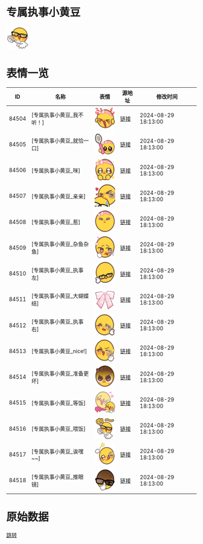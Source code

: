 # 专属执事小黄豆

<img src="./cover.png" height="60" alt="cover" />

# 表情一览

|ID|名称|表情|源地址|修改时间|
|----|----|----|----|----|
|84504|[专属执事小黄豆_我不听！]|<img src="./pic/084504_%5B专属执事小黄豆_我不听！%5D.png" height="60" alt="我不听！"/>|[链接](https://i0.hdslb.com/bfs/garb/727935fc5137b2ab29e86773e36df7eaabfe22bc.png)|2024-08-29 18:13:00|
|84505|[专属执事小黄豆_就恰一口]|<img src="./pic/084505_%5B专属执事小黄豆_就恰一口%5D.png" height="60" alt="就恰一口"/>|[链接](https://i0.hdslb.com/bfs/garb/7128810992d16b163528639ee2d94d30ea81f7db.png)|2024-08-29 18:13:00|
|84506|[专属执事小黄豆_咪]|<img src="./pic/084506_%5B专属执事小黄豆_咪%5D.png" height="60" alt="咪"/>|[链接](https://i0.hdslb.com/bfs/garb/68488b5d39b127ef6360a569db8e0d238d8f8b61.png)|2024-08-29 18:13:00|
|84507|[专属执事小黄豆_亲亲]|<img src="./pic/084507_%5B专属执事小黄豆_亲亲%5D.png" height="60" alt="亲亲"/>|[链接](https://i0.hdslb.com/bfs/garb/e10f54742e15c4a3c4e90107ebd512da519cde15.png)|2024-08-29 18:13:00|
|84508|[专属执事小黄豆_惹]|<img src="./pic/084508_%5B专属执事小黄豆_惹%5D.png" height="60" alt="惹"/>|[链接](https://i0.hdslb.com/bfs/garb/217270326f6a7638d70f436440945e443e216835.png)|2024-08-29 18:13:00|
|84509|[专属执事小黄豆_杂鱼杂鱼]|<img src="./pic/084509_%5B专属执事小黄豆_杂鱼杂鱼%5D.png" height="60" alt="杂鱼杂鱼"/>|[链接](https://i0.hdslb.com/bfs/garb/a491d2be8df40940e0363414df95c9e04681a365.png)|2024-08-29 18:13:00|
|84510|[专属执事小黄豆_执事左]|<img src="./pic/084510_%5B专属执事小黄豆_执事左%5D.png" height="60" alt="执事左"/>|[链接](https://i0.hdslb.com/bfs/garb/909a1f5c3f646252dae0cc66f6066c8c2db03eea.png)|2024-08-29 18:13:00|
|84511|[专属执事小黄豆_大蝴蝶结]|<img src="./pic/084511_%5B专属执事小黄豆_大蝴蝶结%5D.png" height="60" alt="大蝴蝶结"/>|[链接](https://i0.hdslb.com/bfs/garb/2859f3753d7b4e45c4f396a6c2735993246dd3a5.png)|2024-08-29 18:13:00|
|84512|[专属执事小黄豆_执事右]|<img src="./pic/084512_%5B专属执事小黄豆_执事右%5D.png" height="60" alt="执事右"/>|[链接](https://i0.hdslb.com/bfs/garb/69ccd324b5d67129d6459698b18a7d3f32b3d406.png)|2024-08-29 18:13:00|
|84513|[专属执事小黄豆_nice!]|<img src="./pic/084513_%5B专属执事小黄豆_nice!%5D.png" height="60" alt="nice!"/>|[链接](https://i0.hdslb.com/bfs/garb/4dda86555c131457250374ac6eae924b59f793bf.png)|2024-08-29 18:13:00|
|84514|[专属执事小黄豆_准备更坏]|<img src="./pic/084514_%5B专属执事小黄豆_准备更坏%5D.png" height="60" alt="准备更坏"/>|[链接](https://i0.hdslb.com/bfs/garb/5a79057ab98d14da788c2b1756ba7555ec8e9f75.png)|2024-08-29 18:13:00|
|84515|[专属执事小黄豆_等饭]|<img src="./pic/084515_%5B专属执事小黄豆_等饭%5D.png" height="60" alt="等饭"/>|[链接](https://i0.hdslb.com/bfs/garb/6c62dcc12487132ad1e2766b03fe1f597e5cf80b.png)|2024-08-29 18:13:00|
|84516|[专属执事小黄豆_喂饭]|<img src="./pic/084516_%5B专属执事小黄豆_喂饭%5D.png" height="60" alt="喂饭"/>|[链接](https://i0.hdslb.com/bfs/garb/dd61b00a3783ad1f43990e78da454fee90c89ca5.png)|2024-08-29 18:13:00|
|84517|[专属执事小黄豆_诶嘿~~]|<img src="./pic/084517_%5B专属执事小黄豆_诶嘿~~%5D.png" height="60" alt="诶嘿~~"/>|[链接](https://i0.hdslb.com/bfs/garb/8cbdaad8b48e041f5175be0235e39b89e972c9b8.png)|2024-08-29 18:13:00|
|84518|[专属执事小黄豆_推眼镜]|<img src="./pic/084518_%5B专属执事小黄豆_推眼镜%5D.png" height="60" alt="推眼镜"/>|[链接](https://i0.hdslb.com/bfs/garb/6c26cc93f6e7440460030e7b747e0c134e43c642.png)|2024-08-29 18:13:00|

# 原始数据

[跳转](./raw.json)

